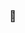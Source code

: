 ### 🤠

<!--
I'm a computer science student at Ca' Foscari, Venice
- :sunglasses: I like working with both strongly typed, compiled languages such as *C* and *Java* and loose, interpreted ones like *Python* and *JavaScript*
- :revolving_hearts: I absolutely love designing User Interfaces and i'm currently becoming addicted to *React* framework
- :sweat_smile: Currently working on... myself... and on other projects such as *DATA.* a creative platform to share works and ideas.
-->
<!--
**Cela24k/Cela24k** is a ✨ _special_ ✨ repository because its `README.md` (this file) appears on your GitHub profile.

Here are some ideas to get you started:

- 🌱 I’m currently learning ...
- 👯 I’m looking to collaborate on ...
- 🤔 I’m looking for help with ...
- 💬 Ask me about ...
- 📫 How to reach me: ...
- 😄 Pronouns: ...
- ⚡ Fun fact: ...
-->
